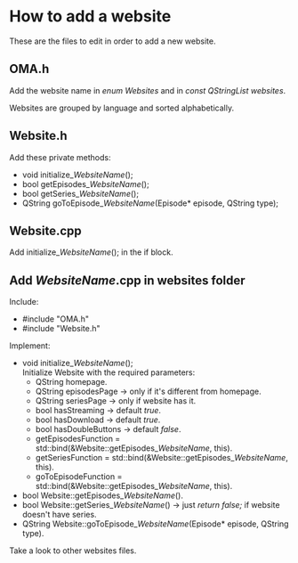 # How to add a website

These are the files to edit in order to add a new website.

## OMA.h

Add the website name in *enum Websites* and in *const QStringList websites*.

Websites are grouped by language and sorted alphabetically.

## Website.h

Add these private methods:
* void initialize_*WebsiteName*();
* bool getEpisodes_*WebsiteName*();
* bool getSeries_*WebsiteName*();
* QString goToEpisode_*WebsiteName*(Episode* episode, QString type);

## Website.cpp

Add initialize_*WebsiteName*(); in the if block.

## Add *WebsiteName*.cpp in websites folder

Include:
* #include "OMA.h"
* #include "Website.h"

Implement:
* void initialize_*WebsiteName*();  
	Initialize Website with the required parameters:
	* QString homepage.
	* QString episodesPage -> only if it's different from homepage.
	* QString seriesPage -> only if website has it.
	* bool hasStreaming -> default *true*.
	* bool hasDownload -> default *true*.
	* bool hasDoubleButtons -> default *false*.
	* getEpisodesFunction = std::bind(&Website::getEpisodes_*WebsiteName*, this).
	* getSeriesFunction = std::bind(&Website::getEpisodes_*WebsiteName*, this).
	* goToEpisodeFunction = std::bind(&Website::getEpisodes_*WebsiteName*, this).
* bool Website::getEpisodes_*WebsiteName*().
* bool Website::getSeries_*WebsiteName*() -> just *return false;* if website doesn't have series.
* QString Website::goToEpisode_*WebsiteName*(Episode* episode, QString type).

Take a look to other websites files.
